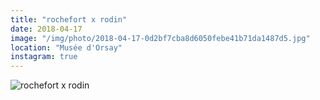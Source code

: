 ```yaml
---
title: "rochefort x rodin"
date: 2018-04-17
image: "/img/photo/2018-04-17-0d2bf7cba8d6050febe41b71da1487d5.jpg"
location: "Musée d'Orsay"
instagram: true
---
```


![rochefort x rodin](/img/photo/2018-04-17-0d2bf7cba8d6050febe41b71da1487d5.jpg)
